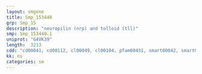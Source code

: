 ```yaml
---
layout: smgene
title: Smp_153440
grp: Smp_15
description: "neuropilin (nrp) and tolloid (tll)"
smp: Smp_153440.1
uniprot: "G4VK39"
length:  3213
cdd: "cd00041, cd00112, cl00049, cl00104, pfam00431, smart00042, smart00192"
kk: ns
categories: sm
---
```

